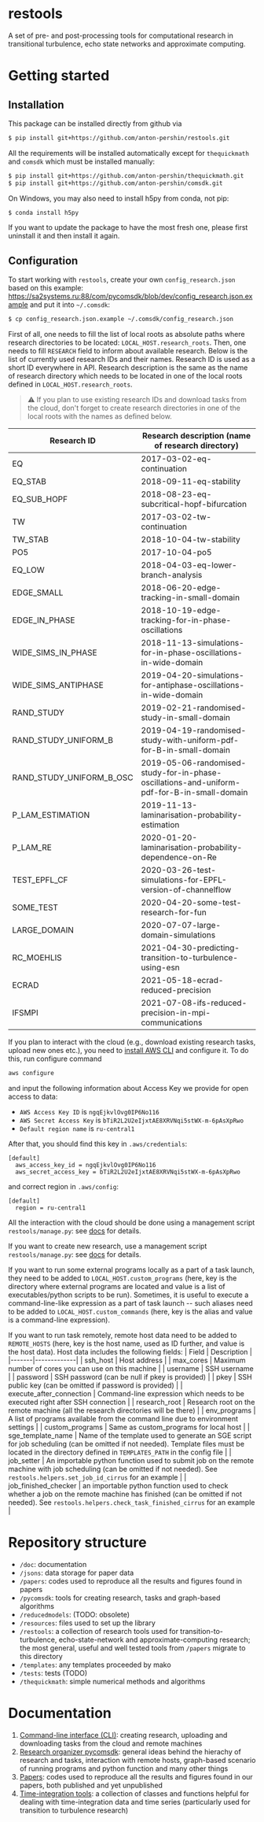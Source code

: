 # restools
A set of pre- and post-processing tools for computational research in transitional turbulence, echo state networks and approximate computing.

# Getting started

## Installation

This package can be installed directly from github via

```bash
$ pip install git+https://github.com/anton-pershin/restools.git
```

All the requirements will be installed automatically except for `thequickmath` and `comsdk` which must be installed manually:
```bash
$ pip install git+https://github.com/anton-pershin/thequickmath.git
$ pip install git+https://github.com/anton-pershin/comsdk.git
```

On Windows, you may also need to install h5py from conda, not pip:
```bash
$ conda install h5py
```

If you want to update the package to have the most fresh one, please first uninstall it and then install it again.

## Configuration

To start working with `restools`, create your own `config_research.json` based on this example: https://sa2systems.ru:88/com/pycomsdk/blob/dev/config_research.json.example and put it into `~/.comsdk`:
```bash
$ cp config_research.json.example ~/.comsdk/config_research.json
```
First of all, one needs to fill the list of local roots as absolute paths where research directories to be located: `LOCAL_HOST.research_roots`. Then, one needs to fill `RESEARCH` field to inform about available research. Below is the list of currently used research IDs and their names. Research ID is used as a short ID everywhere in API. Research description is the same as the name of research directory which needs to be located in one of the local roots defined in `LOCAL_HOST.research_roots`.

> :warning: If you plan to use existing research IDs and download tasks from the cloud, don't forget to create research directories in one of the local roots with the names as defined below. 

| Research ID | Research description (name of research directory) |
|-------------|---------------------------------------------------|
| EQ | 2017-03-02-eq-continuation
| EQ_STAB | 2018-09-11-eq-stability
| EQ_SUB_HOPF | 2018-08-23-eq-subcritical-hopf-bifurcation
| TW | 2017-03-02-tw-continuation
| TW_STAB | 2018-10-04-tw-stability
| PO5 | 2017-10-04-po5
| EQ_LOW | 2018-04-03-eq-lower-branch-analysis
| EDGE_SMALL | 2018-06-20-edge-tracking-in-small-domain
| EDGE_IN_PHASE | 2018-10-19-edge-tracking-for-in-phase-oscillations
| WIDE_SIMS_IN_PHASE | 2018-11-13-simulations-for-in-phase-oscillations-in-wide-domain
| WIDE_SIMS_ANTIPHASE | 2019-04-20-simulations-for-antiphase-oscillations-in-wide-domain
| RAND_STUDY | 2019-02-21-randomised-study-in-small-domain
| RAND_STUDY_UNIFORM_B | 2019-04-19-randomised-study-with-uniform-pdf-for-B-in-small-domain
| RAND_STUDY_UNIFORM_B_OSC | 2019-05-06-randomised-study-for-in-phase-oscillations-and-uniform-pdf-for-B-in-small-domain
| P_LAM_ESTIMATION | 2019-11-13-laminarisation-probability-estimation
| P_LAM_RE | 2020-01-20-laminarisation-probability-dependence-on-Re
| TEST_EPFL_CF | 2020-03-26-test-simulations-for-EPFL-version-of-channelflow
| SOME_TEST | 2020-04-20-some-test-research-for-fun
| LARGE_DOMAIN | 2020-07-07-large-domain-simulations
| RC_MOEHLIS | 2021-04-30-predicting-transition-to-turbulence-using-esn
| ECRAD | 2021-05-18-ecrad-reduced-precision
| IFSMPI | 2021-07-08-ifs-reduced-precision-in-mpi-communications

If you plan to interact with the cloud (e.g., download existing research tasks, upload new ones etc.), you need to [install AWS CLI](https://docs.aws.amazon.com/cli/latest/userguide/getting-started-install.html) and configure it. To do this, run configure command
```bash
aws configure
```
and input the following information about Access Key we provide for open access to data:
* `AWS Access Key ID` is `ngqEjkvlOvg0IP6No116`
* `AWS Secret Access Key` is `bTiR2L2U2eIjxtAE8XRVNqi5stWX-m-6pAsXpRwo`
* `Default region name` is `ru-central1` 

After that, you should find this key in `.aws/credentials`:
```
[default]
  aws_access_key_id = ngqEjkvlOvg0IP6No116
  aws_secret_access_key = bTiR2L2U2eIjxtAE8XRVNqi5stWX-m-6pAsXpRwo
```
and correct region in `.aws/config`:
```
[default]
  region = ru-central1
```

All the interaction with the cloud should be done using a management script `restools/manage.py`: see [docs](/doc/manage.md) for details. 

If you want to create new research, use a management script `restools/manage.py`: see [docs](/doc/manage.md) for details.

If you want to run some external programs locally as a part of a task launch, they need to be added to `LOCAL_HOST.custom_programs` (here, key is the directory where external programs are located and value is a list of executables/python scripts to be run). Sometimes, it is useful to execute a command-line-like expression as a part of task launch -- such aliases need to be added to `LOCAL_HOST.custom_commands` (here, key is the alias and value is a command-line expression).

If you want to run task remotely, remote host data need to be added to `REMOTE_HOSTS` (here, key is the host name, used as ID further, and value is the host data). Host data includes the following fields:
| Field | Description |
|-------|-------------|
| ssh_host | Host address |
| max_cores | Maximum number of cores you can use on this machine |
| username | SSH username |
| password | SSH password (can be null if pkey is provided) |
| pkey | SSH public key (can be omitted if password is provided) |
| execute_after_connection | Command-line expression which needs to be executed right after SSH connection |
| research_root | Research root on the remote machine (all the research directories will be there) |
| env_programs | A list of programs available from the command line due to environment settings |
| custom_programs | Same as custom_programs for local host |
| sge_template_name | Name of the template used to generate an SGE script for job scheduling (can be omitted if not needed). Template files must be located in the directory defined in `TEMPLATES_PATH` in the config file | 
| job_setter | An importable python function used to submit job on the remote machine with job scheduling (can be omitted if not needed). See `restools.helpers.set_job_id_cirrus` for an example |
| job_finished_checker | an importable python function used to check whether a job on the remote machine has finished (can be omitted if not needed). See `restools.helpers.check_task_finished_cirrus` for an example |

# Repository structure

* `/doc`: documentation
* `/jsons`: data storage for paper data 
* `/papers`: codes used to reproduce all the results and figures found in papers
* `/pycomsdk`: tools for creating research, tasks and graph-based algorithms
* `/reducedmodels`:  (TODO: obsolete)
* `/resources`: files used to set up the library
* `/restools`: a collection of research tools used for transition-to-turbulence, echo-state-network and approximate-computing research; the most general, useful and well tested tools from `/papers` migrate to this directory 
* `/templates`: any templates proceeded by mako
* `/tests`: tests (TODO)
* `/thequickmath`: simple numerical methods and algorithms

# Documentation

1. [Command-line interface (CLI)](/doc/cli.md): creating research, uploading and downloading tasks from the cloud and remote machines
2. [Research organizer pycomsdk](/doc/pycomsdk.md): general ideas behind the hierachy of research and tasks, interaction with remote hosts, graph-based scenario of running programs and python function and many other things
3. [Papers](/doc/papers.md): codes used to reproduce all the results and figures found in our papers, both published and yet unpublished
4. [Time-integration tools](doc/time_integr_tools.md): a collection of classes and functions helpful for dealing with time-integration data and time series (particularly used for transition to turbulence research)
